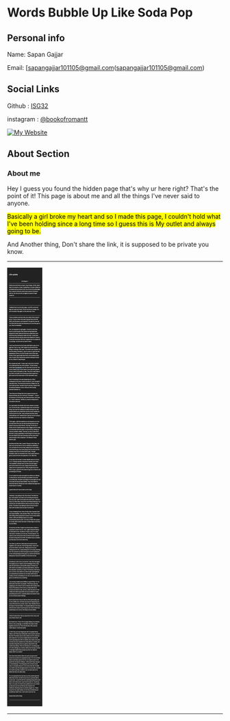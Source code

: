 # Words Bubble Up Like Soda Pop



## Personal info 


Name: Sapan Gajjar

Email: [sapangajjar101105@gmail.com(sapangajjar101105@gmail.com)

## Social Links 


Github :  [ISG32](https://github.com/isg32)

instagram :  [@bookofromantt](https://instagram.com/bookofromantt)


[![My Website](https://user-images.githubusercontent.com/33416429/92813512-27f0bb80-f376-11ea-8562-ee2b3e416aec.png)](https://isg32.github.io/)

## About Section


### About me

  
Hey I guess you found the hidden page that's why ur here right? That's the point of it!
This page is about me and all the things I've never said to anyone.

<mark>Basically a girl broke my heart and so I made this page, I couldn't hold what I've been holding since a long time so I guess this is My outlet and always going to be.</mark>

And Another thing, Don't share the link, it is supposed to be private you know.

<hr>

![](/NOTE20221008163139.png)

<hr>
